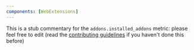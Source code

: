 ```yaml
---
components: [WebExtensions]
---
```


This is a stub commentary for the `addons.installed_addons` metric: please feel free to edit (read the
[contributing guidelines](https://github.com/mozilla/glean-annotations/blob/main/CONTRIBUTING.md)
if you haven't done this before)
